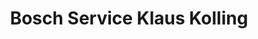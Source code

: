 ---
title: "Bosch Service Klaus Kolling"
url: /essen/bosch-service-klaus-kolling/
shop: Autowerkstatt
---